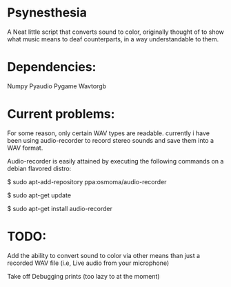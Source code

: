 Psynesthesia
============

A Neat little script that converts sound to color, originally thought of to show what music means to deaf counterparts, in a way understandable to them.


Dependencies:
=============

Numpy
Pyaudio
Pygame
Wavtorgb


Current problems:
=================

For some reason, only certain WAV types are readable. currently i have been using audio-recorder to record stereo sounds and save them into a WAV format.

Audio-recorder is easily attained by executing the following commands on a debian flavored distro:

$ sudo apt-add-repository ppa:osmoma/audio-recorder

$ sudo apt-get update

$ sudo apt-get install audio-recorder


TODO:
=====
Add the ability to convert sound to color via other means than just a recorded WAV file (i.e, Live audio from your microphone)

Take off Debugging prints (too lazy to at the moment)
